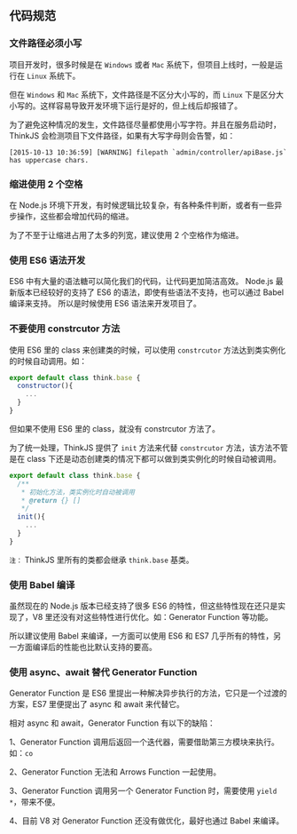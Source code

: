 ## 代码规范

### 文件路径必须小写

项目开发时，很多时候是在 `Windows` 或者 `Mac` 系统下，但项目上线时，一般是运行在 `Linux` 系统下。

但在 `Windows` 和 `Mac` 系统下，文件路径是不区分大小写的，而 `Linux` 下是区分大小写的。这样容易导致开发环境下运行是好的，但上线后却报错了。

为了避免这种情况的发生，文件路径尽量都使用小写字符。并且在服务启动时，ThinkJS 会检测项目下文件路径，如果有大写字母则会告警，如：

```
[2015-10-13 10:36:59] [WARNING] filepath `admin/controller/apiBase.js` has uppercase chars.
```

### 缩进使用 2 个空格

在 Node.js 环境下开发，有时候逻辑比较复杂，有各种条件判断，或者有一些异步操作，这些都会增加代码的缩进。

为了不至于让缩进占用了太多的列宽，建议使用 2 个空格作为缩进。

### 使用 ES6 语法开发

ES6 中有大量的语法糖可以简化我们的代码，让代码更加简洁高效。
Node.js 最新版本已经较好的支持了 ES6 的语法，即使有些语法不支持，也可以通过 Babel 编译来支持。 所以是时候使用 ES6 语法来开发项目了。

### 不要使用 constrcutor 方法

使用 ES6 里的 class 来创建类的时候，可以使用 `constrcutor` 方法达到类实例化的时候自动调用。如：

```js
export default class think.base {
  constructor(){
    ...
  }
}
```

但如果不使用 ES6 里的 class，就没有 constrcutor 方法了。

为了统一处理，ThinkJS 提供了 `init` 方法来代替 `constrcutor` 方法，该方法不管是在 class 下还是动态创建类的情况下都可以做到类实例化的时候自动被调用。

```js
export default class think.base {
  /**
   * 初始化方法，类实例化时自动被调用
   * @return {} []
   */
  init(){
    ...
  }
}
```

`注：` ThinkJS 里所有的类都会继承 `think.base` 基类。

### 使用 Babel 编译

虽然现在的 Node.js 版本已经支持了很多 ES6 的特性，但这些特性现在还只是实现了，V8 里还没有对这些特性进行优化。如：Generator Function 等功能。

所以建议使用 Babel 来编译，一方面可以使用 ES6 和 ES7 几乎所有的特性，另一方面编译后的性能也比默认支持的要高。

### 使用 async、await 替代 Generator Function

Generator Function 是 ES6 里提出一种解决异步执行的方法，它只是一个过渡的方案，ES7 里便提出了 async 和 await 来代替它。

相对 async 和 await，Generator Function 有以下的缺陷：

1、Generator Function 调用后返回一个迭代器，需要借助第三方模块来执行。如：`co`

2、Generator Function 无法和 Arrows Function 一起使用。

3、Generator Function 调用另一个 Generator Function 时，需要使用 `yield *`，带来不便。

4、目前 V8 对 Generator Function 还没有做优化，最好也通过 Babel 来编译。